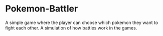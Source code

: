 # Pokemon-Battler
A simple game where the player can choose which pokemon they want to fight each other. 
A simulation of how battles work in the games.
